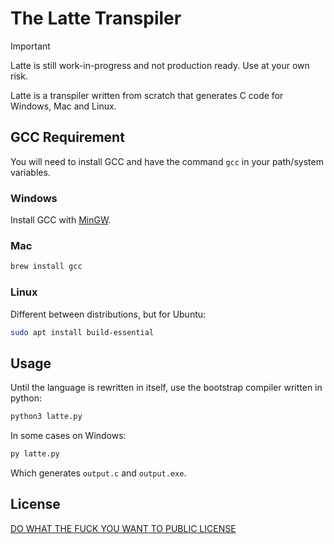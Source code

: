 # The Latte Transpiler

> [!IMPORTANT]
> Latte is still work-in-progress and not production ready. Use at your own risk.

Latte is a transpiler written from scratch that generates C code for Windows, Mac and Linux.

## GCC Requirement

You will need to install GCC and have the command ```gcc``` in your path/system variables.

### Windows

Install GCC with [MinGW](https://sourceforge.net/projects/mingw/).

### Mac

```sh
brew install gcc
```

### Linux

Different between distributions, but for Ubuntu:

```bash
sudo apt install build-essential
```

## Usage

Until the language is rewritten in itself, use the bootstrap compiler written in python:

```bash
python3 latte.py
```

In some cases on Windows:

```bash
py latte.py
```

Which generates ```output.c``` and ```output.exe```.

## License

[DO WHAT THE FUCK YOU WANT TO PUBLIC LICENSE](./LICENSE)